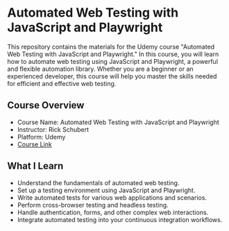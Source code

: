 # Automated Web Testing with JavaScript and Playwright

This repository contains the materials for the Udemy course "Automated Web Testing with JavaScript and Playwright." In this course, you will learn how to automate web testing using JavaScript and Playwright, a powerful and flexible automation library. Whether you are a beginner or an experienced developer, this course will help you master the skills needed for efficient and effective web testing.

## Course Overview

- Course Name: Automated Web Testing with JavaScript and Playwright
- Instructor: Rick Schubert
- Platform: Udemy
- [Course Link](https://www.udemy.com/course/automated-web-testing/?matchtype=)

## What I Learn

- Understand the fundamentals of automated web testing.
- Set up a testing environment using JavaScript and Playwright.
- Write automated tests for various web applications and scenarios.
- Perform cross-browser testing and headless testing.
- Handle authentication, forms, and other complex web interactions.
- Integrate automated testing into your continuous integration workflows.